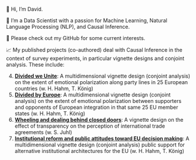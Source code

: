 👋 Hi, I’m David.

💼 I’m a Data Scientist with a passion for Machine Learning, Natural Language Processing (NLP), and Causal Inference.

🚀 Please check out my GitHub for some current interests. 

📈 My published projects (co-authored) deal with Causal Inference in the context of survey experiments, in particular vignette designs and conjoint analysis. These include: 

4. [**Divided we Unite**](https://www.cambridge.org/core/journals/american-political-science-review/article/divided-we-unite-the-nature-of-partyism-and-the-role-of-coalition-partnership-in-europe/B46AE5A929EA42FE817FE6273B0243E8): A multidimensional vignette design (conjoint analysis) on the extent of emotional polarization along party lines in 25 European countries (w. H. Hahm, T. König)
3. [**Divided by Europe**](https://www.tandfonline.com/doi/abs/10.1080/01402382.2022.2133277): A multidimensional vignette design (conjoint analysis) on the extent of emotional polarization between supporters and opponents of European integration in that same 25 EU member states (w. H. Hahm, T. König)
2. [**Wheeling and dealing behind closed doors**](https://www.cambridge.org/core/journals/political-science-research-and-methods/article/wheeling-and-dealing-behind-closed-doors-estimating-the-causal-effect-of-transparency-on-policy-evaluations-using-a-survey-experiment/F38E9DCA76E8DA5B44D44CA81C1BFF1A): A vignette design on the effect of transparency on the perception of international trade agreements (w. S. Juhl)
1. [**Institutional reform and public attitudes toward EU decision making**](https://ejpr.onlinelibrary.wiley.com/doi/full/10.1111/1475-6765.12361): A multidimensional vignette design (conjoint analysis) public support for alternative institutional architectures for the EU (w. H. Hahm, T. König)

<!---
- 👋 Hi, I’m @davidhilpert
- 👀 I’m interested in ...
- 🌱 I’m currently learning ...
- 💞️ I’m looking to collaborate on ...
- 📫 How to reach me ...
- 😄 Pronouns: ...
- ⚡ Fun fact: ...

🌱 I’m currently learning [specific technology or language].
💼 I’m a [your profession or role] with a passion for [your interests or specialties].
🔧 I love working on projects related to [mention specific topics or projects].
📫 Feel free to reach out: [your email or preferred contact method].
🚀 Check out my latest projects below!

davidhilpert/davidhilpert is a ✨ special ✨ repository because its `README.md` (this file) appears on your GitHub profile.
You can click the Preview link to take a look at your changes.
--->
